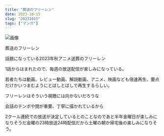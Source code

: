 ```yaml
---
title: "葬送のフリーレン"
date: 2023-10-15
slug: "20231015"
tags: ["マンガ"]
---
```


![画像](https://pub-0a85d140621849079685dc1fde44dbff.r2.dev/4154BA6F-E6CB-4E33-B47E-3E687F0744F4.jpeg
)

葬送のフリーレン

話題になっている2023年秋アニメ送葬のフリーレン

1話からはまれたので、毎週の放送配信が楽しみになっている。

若者たちは動画、レビュー動画、解説動画、アニメ、映画なども倍速再生、要点だけかいつまむようにとばしとばしで再生するらしい。

フリーレンはそういう視聴には向かないだろうな

会話のテンポや間が重要、丁寧に描かれているから

2クール連続での放送が決定しているとのことなのであと半年金曜日が楽しみになりそうだ金曜の23時放送24時配信だから土曜の朝か帰宅後の楽しみになりそう。